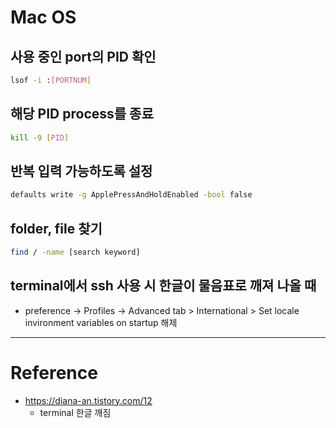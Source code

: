 # Mac OS

## 사용 중인 port의 PID 확인

```sh
lsof -i :[PORTNUM]
```

## 해당 PID process를 종료

```sh
kill -9 [PID]
```

## 반복 입력 가능하도록 설정

```sh
defaults write -g ApplePressAndHoldEnabled -bool false
```

## folder, file 찾기

```sh
find / -name [search keyword]
```

## terminal에서 ssh 사용 시 한글이 물음표로 깨져 나올 때

- preference -> Profiles -> Advanced tab > International > Set locale invironment variables on startup 해제

---

# Reference

- https://diana-an.tistory.com/12
    - terminal 한글 깨짐
